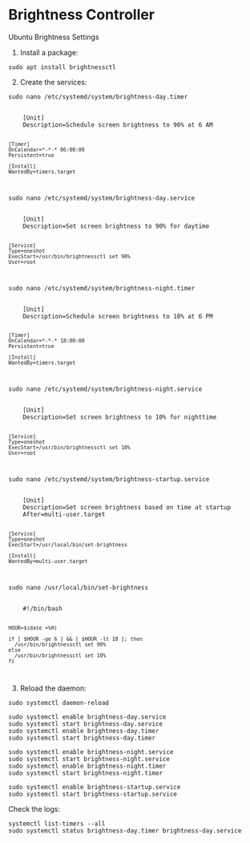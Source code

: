 # Brightness Controller
Ubuntu Brightness Settings

1. Install a package:

```
sudo apt install brightnessctl
```

2. Create the services:

```
sudo nano /etc/systemd/system/brightness-day.timer
```

<code>
	[Unit]
	Description=Schedule screen brightness to 90% at 6 AM

	[Timer]
	OnCalendar=*-*-* 06:00:00
	Persistent=true

	[Install]
	WantedBy=timers.target
</code>

```
sudo nano /etc/systemd/system/brightness-day.service
```

<code>
	[Unit]
	Description=Set screen brightness to 90% for daytime

	[Service]
	Type=oneshot
	ExecStart=/usr/bin/brightnessctl set 90%
	User=root
</code>

```
sudo nano /etc/systemd/system/brightness-night.timer
```

<code>
	[Unit]
	Description=Schedule screen brightness to 10% at 6 PM

	[Timer]
	OnCalendar=*-*-* 18:00:00
	Persistent=true

	[Install]
	WantedBy=timers.target
</code>

```
sudo nano /etc/systemd/system/brightness-night.service
```

<code>
	[Unit]
	Description=Set screen brightness to 10% for nighttime

	[Service]
	Type=oneshot
	ExecStart=/usr/bin/brightnessctl set 10%
	User=root
</code>

```
sudo nano /etc/systemd/system/brightness-startup.service
```

<code>
	[Unit]
	Description=Set screen brightness based on time at startup
	After=multi-user.target

	[Service]
	Type=oneshot
	ExecStart=/usr/local/bin/set-brightness

	[Install]
	WantedBy=multi-user.target
</code>

```
sudo nano /usr/local/bin/set-brightness
```

<code>
	#!/bin/bash

	HOUR=$(date +%H)

	if [ $HOUR -ge 6 ] && [ $HOUR -lt 18 ]; then
	  /usr/bin/brightnessctl set 90%
	else
	  /usr/bin/brightnessctl set 10%
	fi
</code>


3. Reload the daemon:

```
sudo systemctl daemon-reload
```

```
sudo systemctl enable brightness-day.service
sudo systemctl start brightness-day.service
sudo systemctl enable brightness-day.timer
sudo systemctl start brightness-day.timer
```

```
sudo systemctl enable brightness-night.service
sudo systemctl start brightness-night.service
sudo systemctl enable brightness-night.timer
sudo systemctl start brightness-night.timer
```

```
sudo systemctl enable brightness-startup.service
sudo systemctl start brightness-startup.service
```

Check the logs:

```
systemctl list-timers --all
sudo systemctl status brightness-day.timer brightness-day.service
```
